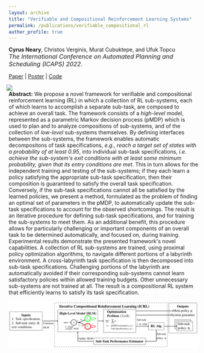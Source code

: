 ```yaml
---
layout: archive
title: "Verifiable and Compositional Reinforcement Learning Systems"
permalink: /publications/verifiable_compositional_rl
author_profile: true
---
```


**Cyrus Neary**, Christos Verginis, Murat Cubuktepe, and Ufuk Topcu<br><span style="font-size:12pt">*The International Conference on Automated Planning and Scheduling (ICAPS) 2022*.</span>

[Paper](https://ojs.aaai.org/index.php/ICAPS/article/view/19849) \| [Poster](../files/2022_icaps_poster.pdf) \| [Code](https://github.com/cyrusneary/verifiable-compositional-rl)


<img 
src="/images/compositional_rl.gif" 
width=500 
style="float: right; margin-left: 10px; margin-right: 10px;">

**Abstract:** We propose a novel framework for verifiable and compositional reinforcement learning (RL) in which a collection of RL sub-systems, each of which learns to accomplish a separate sub-task, are composed to achieve an overall task. The framework consists of a *high-level* model, represented as a parametric Markov decision process (pMDP) which is used to plan and to analyze compositions of sub-systems, and of the collection of *low-level* sub-systems themselves. By defining interfaces between the sub-systems, the framework enables automatic decompositons of task specifications, *e.g., reach a target set of states with a probability of at least 0.95*, into individual sub-task specifications, *i.e. achieve the sub-system's exit conditions with at least some minimum probability, given that its entry conditions are met*. This in turn allows for the independent training and testing of the sub-systems; if they each learn a policy satisfying the appropriate sub-task specification, then their composition is guaranteed to satisfy the overall task specification. Conversely, if the sub-task specifications cannot all be satisfied by the learned policies, we present a method, formulated as the problem of finding an optimal set of parameters in the pMDP, to automatically update the sub-task specifications to account for the observed shortcomings. The result is an iterative procedure for defining sub-task specifications, and for training the sub-systems to meet them. As an additional benefit, this procedure allows for particularly challenging or important components of an overall task to be determined automatically, and focused on, during training. Experimental results demonstrate the presented framework's novel capabilities. A collection of RL sub-systems are trained, using proximal policy optimization algorithms, to navigate different portions of a labyrinth environment. A cross-labyrinth task specification is then decomposed into sub-task specifications. Challenging portions of the labyrinth are automatically avoided if their corresponding sub-systems cannot learn satisfactory policies within allowed training budgets. Other unnecessary sub-systems are not trained at all. The result is a compositional RL system that efficiently learns to satisfy its task specification. 

<img 
src="/images/icrl_flowchart.png" 
width=1000 >
<!-- style="float: right; margin-left: 10px; margin-right: 10px;"> -->